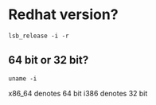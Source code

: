 # Redhat version?

```
lsb_release -i -r
 ```

## 64 bit or 32 bit?

 ```
 uname -i
 ```

 x86_64 denotes 64 bit
 i386 denotes 32 bit
